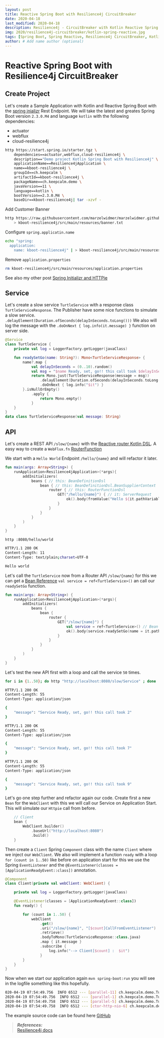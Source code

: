 ```yaml
---
layout: post
title: Reactive Spring Boot with Resilience4j CircuitBreaker
date: 2020-04-18
last_modified: 2020-04-18
description: Resilience4j - CircuitBreaker with Kotlin Reactive Spring Boot Application
img: 2020/resilience4j-circuitbreaker/kotlin-spring-reactive.jpg
tags: [Spring Boot, Spring Reactive, Resilience4j CircuitBreaker, Kotlin]
author: # Add name author (optional)
--- 
```

# Reactive Spring Boot with Resilience4j CircuitBreaker

## Create Project
Let's create a Sample Application with Kotlin and Reactive Spring Boot with the [spring inializr](https://start.spring.io/) Rest Endpoint. We will take the latest and greates Spring Boot version `2.3.0.M4` and language `kotlin` with the following dependencies:
* actuator
* webflux
* cloud-resilience4j

```bash
http https://start.spring.io/starter.tgz \
    dependencies==actuator,webflux,cloud-resilience4j \
    description=="Demo project Kotlin Spring Boot with Resilience4j" \
    applicationName==Resilience4jApplication \
    name==kboot-resilience4j \
    groupId==ch.keepcalm \
    artifactId==kboot-resilience4j \
    packageName==ch.keepcalm.demo \
    javaVersion==11 \
    language==kotlin \
    bootVersion==2.3.0.M4 \
    baseDir==kboot-resilience4j| tar -xzvf -
```
Add Customer Banner
```bash
http https://raw.githubusercontent.com/marzelwidmer/marzelwidmer.github.io/master/assets/img/2020/spring-initializr/banner.txt \
    > kboot-resilience4j/src/main/resources/banner.txt
```
Configure `spring.applicatin.name`
```bash
echo "spring:
  application:
    name: kboot-resilience4j" | > kboot-resilience4j/src/main/resources/application.yaml
```
Remove `application.properties`
```bash
rm kboot-resilience4j/src/main/resources/application.properties
```

See also my other post [Spring Initializr and HTTPie](https://blog.marcelwidmer.org/spring-initializr/)

## Service 
Let's create a slow service `TurtleService` with a response class `TurtleServiceResponse`.
The Publisher have some nice functions to simulate a slow service. `.delayElement(Duration.ofSeconds(delayInSeconds.toLong()))`
We also will log the message with the `.doOnNext { log.info(it.message) }` function on server side.

```kotlin
@Service
class TurtleService {
    private val log = LoggerFactory.getLogger(javaClass)

    fun readySetGo(name: String?): Mono<TurtleServiceResponse> {
        name?.map {
            val delayInSeconds = (0..10).random()
            val msg = "$name Ready, set, go!! this call took $delayInSeconds"
            return Mono.just(TurtleServiceResponse(message = msg))
                .delayElement(Duration.ofSeconds(delayInSeconds.toLong()))
                .doOnNext { log.info("$it") }
        }.isNullOrEmpty()
            .apply {
                return Mono.empty()
            }
    }
}
data class TurtleServiceResponse(val message: String)
```

## API
Let's create a REST API `/slow/{name}` with the [Reactive router Kotlin DSL](https://docs.spring.io/spring-framework/docs/current/kdoc-api/spring-framework/org.springframework.web.reactive.function.server/-router-function-dsl/index.html). 
A easy way to create a `WebFlux.fn` [RouterFunction](https://docs.spring.io/spring/docs/current/javadoc-api/org/springframework/web/reactive/function/server/RouterFunctions.html)

We start with a `Hello World` Endpoint `/hello/{name}` and will refactor it later. 
```kotlin
fun main(args: Array<String>) {
    runApplication<Resilience4jApplication>(*args){
        addInitializers(
            beans { // this: BeanDefinitionDsl
                bean { // this: BeanDefinitionDsl.BeanSupplierContext
                    router { // this: RouterFunctionDsl
                        GET("/hello/{name}") { // it: ServerRequest
                            ok().body(fromValue("Hello ${it.pathVariable("name")}"))
                        }
                    }
                }
            }
        )
    }
}
```

`http :8080/hello/world`

```bash
HTTP/1.1 200 OK
Content-Length: 11
Content-Type: text/plain;charset=UTF-8

Hello world
```

Let's call the `TurtleService` now from a Router API `/slow/{name}` for this we can get a [Bean Reference](https://docs.spring.io/spring/docs/current/kdoc-api/spring-framework/org.springframework.context.support/-bean-definition-dsl/-bean-supplier-context/ref.html)
`val service = ref<TurtleService>()` an call our `readySetGo` function.
```kotlin
fun main(args: Array<String>) {
    runApplication<Resilience4jApplication>(*args){
        addInitializers(
            beans {
                bean {
                    router {
                        GET("/slow/{name}") {
                            val service = ref<TurtleService>() // Bean Reference
                            ok().body(service.readySetGo(name = it.pathVariable("name")))
                        }
                    }
                }
            }
        )
    }
}
```

Let's test the new API first with a loop and call the service `50` times. 
```bash
for i in {1..50}; do http "http://localhost:8080/slow/Service" ; done

HTTP/1.1 200 OK
Content-Length: 55
Content-Type: application/json

{
    "message": "Service Ready, set, go!! this call took 2"
}

HTTP/1.1 200 OK
Content-Length: 55
Content-Type: application/json

{
    "message": "Service Ready, set, go!! this call took 7"
}

HTTP/1.1 200 OK
Content-Length: 55
Content-Type: application/json

{
    "message": "Service Ready, set, go!! this call took 9"
}
```

Let's go one step further and refactor again our code. 
Create first a new `Bean` for the `WebClient` with this we will call our Service on Application Start.
This will simulate our `Httpie` call from before.

```kotlin
    // Client
    bean {
        WebClient.builder()
            .baseUrl("http://localhost:8080")
            .build()
    }
```  

Then create a `Client` Spring `Component` class with the name `Client` where we inject our `WebClient`.
We also will implement a function `ready` with a loop `for (count in 1..50)` like before on application start for this we use the Spring `EventListener`
and the `@EventListener(classes = [ApplicationReadyEvent::class])`  annotation.

```kotlin
@Component
class Client(private val webClient: WebClient) {

    private val log = LoggerFactory.getLogger(javaClass)

    @EventListener(classes = [ApplicationReadyEvent::class])
    fun ready() {

        for (count in 1..50) {
            webClient
                .get()
                .uri("/slow/{name}", "[$count]CallFromEventListener")
                .retrieve()
                .bodyToMono(TurtleServiceResponse::class.java)
                .map { it.message }
                .subscribe {
                    log.info("--> Client[$count] :  $it")
                }
        }
    }
}

```

Now when we start our application again `mvn spring-boot:run` you will see in the logfile something like this hopefully.

```bash
020-04-19 07:54:49.756  INFO 6512 --- [parallel-11] ch.keepcalm.demo.TurtleService: TurtleServiceResponse(message=[5]CallFromEventListener Ready, set, go!! this call took 2)
2020-04-19 07:54:49.756  INFO 6512 --- [parallel-1] ch.keepcalm.demo.TurtleService: TurtleServiceResponse(message=[8]CallFromEventListener Ready, set, go!! this call took 2)
2020-04-19 07:54:49.758  INFO 6512 --- [parallel-5] ch.keepcalm.demo.TurtleService: TurtleServiceResponse(message=[30]CallFromEventListener Ready, set, go!! this call took 2)
2020-04-19 07:54:49.758  INFO 6512 --- [ctor-http-nio-6] ch.keepcalm.demo.Client  : --> Client[5] :  [5]CallFromEventListener Ready, set, go!! this call took 2
```





The example source code can be found here [GitHub](https://github.com/marzelwidmer/kboot-resilience4j)



> **_References:_**  
>[Resilience4j docs](https://resilience4j.readme.io/docs)


[jekyll-docs]: https://jekyllrb.com/docs/home
[jekyll-gh]:   https://github.com/jekyll/jekyll
[jekyll-talk]: https://talk.jekyllrb.com/

